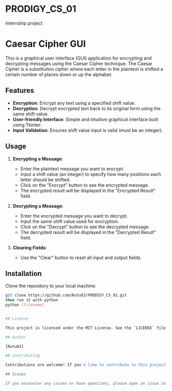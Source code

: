 # PRODIGY_CS_01
Internship project 
# Caesar Cipher GUI

This is a graphical user interface (GUI) application for encrypting and decrypting messages using the Caesar Cipher technique. The Caesar Cipher is a substitution cipher where each letter in the plaintext is shifted a certain number of places down or up the alphabet.

## Features

- **Encryption**: Encrypt any text using a specified shift value.
- **Decryption**: Decrypt encrypted text back to its original form using the same shift value.
- **User-friendly Interface**: Simple and intuitive graphical interface built using Tkinter.
- **Input Validation**: Ensures shift value input is valid (must be an integer).

## Usage

1. **Encrypting a Message**:
   - Enter the plaintext message you want to encrypt.
   - Input a shift value (an integer) to specify how many positions each letter should be shifted.
   - Click on the "Encrypt" button to see the encrypted message.
   - The encrypted result will be displayed in the "Encrypted Result" field.

2. **Decrypting a Message**:
   - Enter the encrypted message you want to decrypt.
   - Input the same shift value used for encryption.
   - Click on the "Decrypt" button to see the decrypted message.
   - The decrypted result will be displayed in the "Decrypted Result" field.

3. **Clearing Fields**:
   - Use the "Clear" button to reset all input and output fields.

## Installation

Clone the repository to your local machine:

```bash
git clone https://github.com/Rutu83/PRODIGY_CS_01.git
then run it with python
python [filename]


## License

This project is licensed under the MIT License. See the `LICENSE` file for details.

## Author

[Rutu83]

## Contributing

Contributions are welcome! If you'd like to contribute to this project, please fork the repository and submit a pull request.

## Issues

If you encounter any issues or have questions, please open an issue in this repository.
